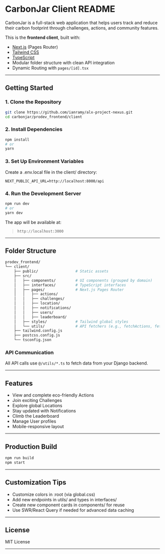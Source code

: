 # CarbonJar Client README

CarbonJar is a full-stack web application that helps users track and reduce their carbon footprint through challenges, actions, and community features.

This is the **frontend client**, built with:

- [Next.js](https://nextjs.org/) (Pages Router)
- [Tailwind CSS](https://tailwindcss.com/)
- [TypeScript](https://www.typescriptlang.org/)
- Modular folder structure with clean API integration
- Dynamic Routing with `pages/[id].tsx`

---

## Getting Started

### 1. Clone the Repository

```bash
git clone https://github.com/ianramy/alx-project-nexus.git
cd carbonjar/prodev_frontend/client
```

### 2. Install Dependencies

```bash
npm install
# or
yarn
```

### 3. Set Up Environment Variables

Create a .env.local file in the client/ directory:

```env
NEXT_PUBLIC_API_URL=http://localhost:8000/api
```

### 4. Run the Development Server

```bash
npm run dev
# or
yarn dev
```

The app will be available at:
> `http://localhost:3000`

---

## Folder Structure

```bash
prodev_frontend/
└── client/
    ├── public/                 # Static assets
    ├── src/
    │   ├── components/         # UI components (grouped by domain)
    │   ├── interfaces/         # TypeScript interfaces
    │   ├── pages/              # Next.js Pages Router
    │   │   ├── actions/
    │   │   ├── challenges/
    │   │   ├── location/
    │   │   ├── notifications/
    │   │   ├── users/
    │   │   ├── leaderboard/
    │   ├── styles/             # Tailwind global styles
    │   └── utils/              # API fetchers (e.g., fetchActions, fetchUsers)
    ├── tailwind.config.js
    ├── postcss.config.js
    └── tsconfig.json
```

### API Communication

All API calls use `@/utils/*.ts` to fetch data from your Django backend.

---

## Features

- View and complete eco-friendly Actions
- Join exciting Challenges
- Explore global Locations
- Stay updated with Notifications
- Climb the Leaderboard
- Manage User profiles
- Mobile-responsive layout

---

## Production Build

```bash
npm run build
npm start
```

---

## Customization Tips

- Customize colors in :root (via global.css)
- Add new endpoints in utils/ and types in interfaces/
- Create new component cards in components/ for reuse
- Use SWR/React Query if needed for advanced data caching

---

## License

MIT License

---

